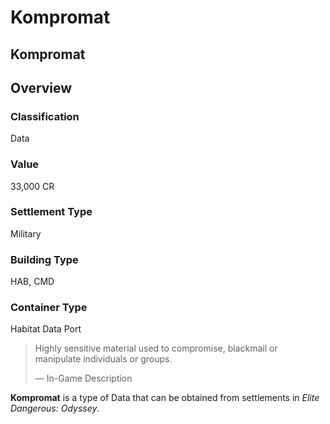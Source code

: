 # Kompromat
## Kompromat

## Overview

### Classification

Data

### Value

33,000 CR

### Settlement Type

Military

### Building Type

HAB, CMD

### Container Type

Habitat Data Port

> 
> 
> Highly sensitive material used to compromise, blackmail or manipulate individuals or groups.
> 
> 
> — In-Game Description
> 

**Kompromat** is a type of Data that can be obtained from settlements in *Elite Dangerous: Odyssey*.